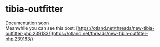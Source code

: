 # tibia-outfitter

Documentation soon  
Meanwhile you can see this post: [https://otland.net/threads/new-tibia-outfitter-php.239183/](https://otland.net/threads/new-tibia-outfitter-php.239183/)
